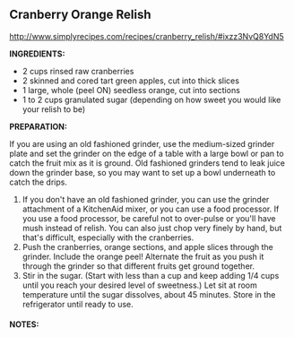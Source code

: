 ## Cranberry Orange Relish
http://www.simplyrecipes.com/recipes/cranberry_relish/#ixzz3NvQ8YdN5

**INGREDIENTS:** 

* 2 cups rinsed raw cranberries
* 2 skinned and cored tart green apples, cut into thick slices
* 1 large, whole (peel ON) seedless orange, cut into sections
* 1 to 2 cups granulated sugar (depending on how sweet you would like your relish to be)


**PREPARATION:** 

If you are using an old fashioned grinder, use the medium-sized grinder plate and set the grinder on the edge of a table with a large bowl or pan to catch the fruit mix as it is ground. Old fashioned grinders tend to leak juice down the grinder base, so you may want to set up a bowl underneath to catch the drips.
1. If you don't have an old fashioned grinder, you can use the grinder attachment of a KitchenAid mixer, or you can use a food processor. If you use a food processor, be careful not to over-pulse or you'll have mush instead of relish.
You can also just chop very finely by hand, but that's difficult, especially with the cranberries.
2. Push the cranberries, orange sections, and apple slices through the grinder. Include the orange peel! Alternate the fruit as you push it through the grinder so that different fruits get ground together.
3. Stir in the sugar. (Start with less than a cup and keep adding 1/4 cups until you reach your desired level of sweetness.) Let sit at room temperature until the sugar dissolves, about 45 minutes. Store in the refrigerator until ready to use.

#### NOTES:
